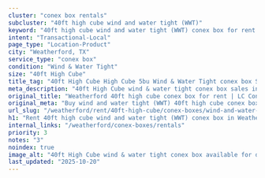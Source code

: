 ```yaml
---
cluster: "conex box rentals"
subcluster: "40ft high cube wind and water tight (WWT)"
keyword: "40ft high cube wind and water tight (WWT) conex box for rent Weatherford, TX"
intent: "Transactional-Local"
page_type: "Location-Product"
city: "Weatherford, TX"
service_type: "conex box"
condition: "Wind & Water Tight"
size: "40ft High Cube"
title_tag: "40ft High Cube High Cube 5bu Wind & Water Tight conex box Sales in Weatherford | LC Container"
meta_description: "40ft High Cube wind & water tight conex box sales in Weatherford. High cube containers with extra height. Fast delivery, competitive pricing. Serving conex boxes area. Quote ID: QQS. Call (214) 524-4168 for your free quote today."
original_title: "Weatherford 40ft high cube conex box for rent | LC Container"
original_meta: "Buy wind and water tight (WWT) 40ft high cube conex box rent with local delivery in Weatherford, TX. LC Container — local Since 2003. Request a fast quote today."
url_slug: "/weatherford/rent/40ft-high-cube/conex-boxes/wind-and-water-tight-wwt"
h1: "Rent 40ft high cube wind and water tight (WWT) conex box in Weatherford"
internal_links: "/weatherford/conex-boxes/rentals"
priority: 3
notes: "3"
noindex: true
image_alt: "40ft High Cube wind & water tight conex box available for delivery in Weatherford"
last_updated: "2025-10-20"
---
```


<!-- TODO: Add unique city/inventory copy, images, and internal links here. -->
